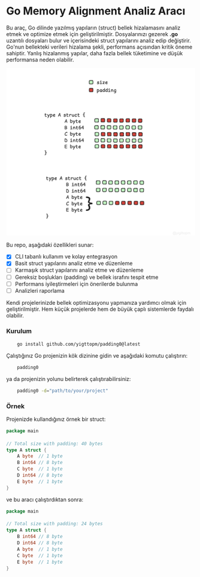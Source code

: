 # Go Memory Alignment Analiz Aracı
 Bu araç, Go dilinde yazılmış yapıların (struct) bellek hizalamasını analiz etmek ve optimize etmek için geliştirilmiştir. 
Dosyalarınızı gezerek **.go** uzantılı dosyaları bulur ve içerisindeki struct yapılarını analiz edip değiştirir. 
Go'nun bellekteki verileri hizalama şekli, performans açısından kritik öneme sahiptir. Yanlış hizalanmış yapılar, daha fazla bellek tüketimine ve düşük performansa neden olabilir.


<img src="assets/padding.png">


Bu repo, aşağıdaki özellikleri sunar:

- [x] CLI tabanlı kullanım ve kolay entegrasyon
- [x] Basit struct yapılarını analiz etme ve düzenleme
- [ ] Karmaşık struct yapılarını analiz etme ve düzenleme
- [ ] Gereksiz boşlukları (padding) ve bellek israfını tespit etme
- [ ] Performans iyileştirmeleri için önerilerde bulunma
- [ ] Analizleri raporlama

Kendi projelerinizde bellek optimizasyonu yapmanıza yardımcı olmak için geliştirilmiştir. Hem küçük projelerde hem de büyük çaplı sistemlerde faydalı olabilir.


### Kurulum

```bash
    go install github.com/yigttopm/padding0@latest
```

Çalıştığınız Go projenizin kök dizinine gidin ve aşağıdaki komutu çalıştırın:

```bash
    padding0
```

ya da projenizin yolunu belirterek çalıştırabilirsiniz:

```bash
    padding0 -d="path/to/your/project"
```

### Örnek
Projenizde kullandığınız örnek bir struct:
```go
package main

// Total size with padding: 40 bytes
type A struct {
	A byte  // 1 byte
	B int64 // 8 byte
	C byte  // 1 byte
	D int64 // 8 byte
	E byte  // 1 byte
}
```

ve bu aracı çalıştırdıktan sonra:

```go
package main

// Total size with padding: 24 bytes
type A struct {
	B int64 // 8 byte
	D int64 // 8 byte
	A byte  // 1 byte
	C byte  // 1 byte
	E byte  // 1 byte
}
```